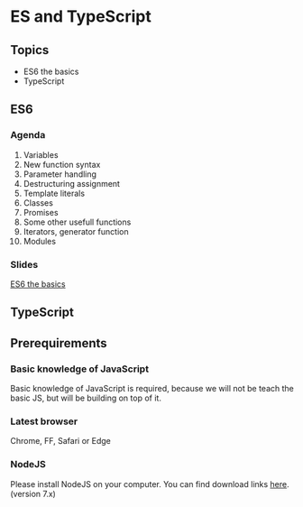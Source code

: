 # ES and TypeScript

## Topics
* ES6 the basics
* TypeScript

## ES6

### Agenda
1. Variables
2. New function syntax
3. Parameter handling
4. Destructuring assignment
5. Template literals
6. Classes
7. Promises
8. Some other usefull functions
9. Iterators, generator function
10. Modules

### Slides
[ES6 the basics](http://slides.com/rokburgar/deck-2/fullscreen)

## TypeScript


## Prerequirements

### Basic knowledge of JavaScript
Basic knowledge of JavaScript is required, because we will not be teach the basic JS, but will be building on top of it.

### Latest browser
Chrome, FF, Safari or Edge

### NodeJS
Please install NodeJS on your computer. You can find download links [here](https://nodejs.org/en/download/current/). (version 7.x)
